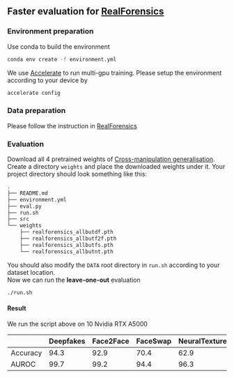## Faster evaluation for [RealForensics](https://github.com/ahaliassos/RealForensics)
### Environment preparation
Use conda to build the environment
```sh
conda env create -f environment.yml
```
We use [Accelerate](https://huggingface.co/docs/accelerate/index) to run multi-gpu training. Please setup the environment according to your device by
```sh
accelerate config
```

### Data preparation
Please follow the instruction in [RealForensics](https://github.com/ahaliassos/RealForensics)

### Evaluation
Download all 4 pretrained weights of [Cross-manipulation generalisation](https://github.com/ahaliassos/RealForensics#cross-manipulation-generalisation).
Create a directory `weights` and place the downloaded weights under it. Your project directory should look something like this:
```sh
.
├── README.md
├── environment.yml
├── eval.py
├── run.sh
├── src
└── weights
    ├── realforensics_allbutdf.pth
    ├── realforensics_allbutf2f.pth
    ├── realforensics_allbutfs.pth
    └── realforensics_allbutnt.pth
```

You should also modify the `DATA` root directory in `run.sh` according to your dataset location.  
Now we can run the **leave-one-out** evaluation
```sh
./run.sh
```

#### Result
We run the script above on 10 Nvidia RTX A5000

|          | Deepfakes | Face2Face | FaceSwap | NeuralTextures |
|----------|-----------|-----------|----------|----------------|
| Accuracy | 94.3      | 92.9      | 70.4     | 62.9           |
| AUROC    | 99.7      | 99.2      | 94.4     | 96.3           |

